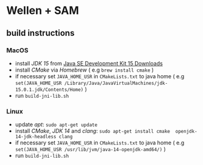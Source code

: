 # Wellen + SAM

## build instructions

### MacOS

- install *JDK 15* from [Java SE Development Kit 15 Downloads](https://www.oracle.com/java/technologies/javase-jdk15-downloads.html)
- install *CMake* via *Homebrew* ( e.g `brew install cmake` )
- if necessary set `JAVA_HOME_USR` in `CMakeLists.txt` to java home ( e.g `set(JAVA_HOME_USR /Library/Java/JavaVirtualMachines/jdk-15.0.1.jdk/Contents/Home)` )
- run `build-jni-lib.sh`

### Linux

- update *apt*: `sudo apt-get update`
- install *CMake*, *JDK 14* and *clang*: `sudo apt-get install cmake  openjdk-14-jdk-headless clang`
- if necessary set `JAVA_HOME_USR` in `CMakeLists.txt` to java home ( e.g `set(JAVA_HOME_USR /usr/lib/jvm/java-14-openjdk-amd64/)` )
- run `build-jni-lib.sh`